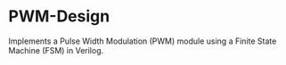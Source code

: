 # PWM-Design
Implements a Pulse Width Modulation (PWM) module using a Finite State Machine (FSM) in Verilog.
